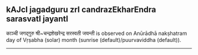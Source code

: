 ## kAJcI jagadguru zrI candrazEkharEndra sarasvatI jayantI

काञ्ची जगद्गुरु श्री~चन्द्रशेखरेन्द्र सरस्वती जयन्ती is observed on Anūrādhā nakṣhatram day of Vṛṣabha (solar) month (sunrise (default)/puurvaviddha (default)).


---
